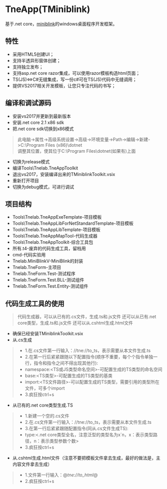 # TneApp(TMiniblink)
基于.net core，[miniblink](http://miniblink.net/)的windows桌面程序开发框架。
## 特性
* 采用HTML5创建UI；
* 支持半透异形窗体创建；
* 支持独立发布；
* 支持asp.net core razor集成，可以使用razor模板构造html页面；
* TS(JS)<=>C#无缝集成，写一份c#可在TS(JS)代码中无缝调用；
* 提供VS2017相关开发模板，让您只专注代码的书写；
## 编译和调试源码
* 安装vs2017并更新到最新版本
* 安装.net core 2.1 x86 sdk
* 把.net core sdk切换到x86模式
> 此电脑->属性->高级系统设置->高级->环境变量->Path->编辑->新建->C:\Program Files (x86)\dotnet\
> 调整其位置，使其位于C:\Program Files\dotnet\(如果有)上面
* 切换为release模式
* 编译Tools\Tnelab.TneAppToolkit
* 退出vs2017，安装编译出来的TMiniblinkToolkit.vsix
* 重新打开项目
* 切换为debug模式，可进行调试
## 项目结构
* Tools\Tnelab.TneAppExeTemplate-项目模板
* Tools\Tnelab.TneAppLibForNetStandardTemplate-项目模板
* Tools\Tnelab.TneAppLibTemplate-项目模板
* Tools\Tnelab.TneAppMapTool-代码生成器
* Tools\Tnelab.TneAppToolkit-综合工具包
* 所有.t4-废弃的代码生成工具，留档用
* cmd-代码实验用
* Tnelab.MiniBlinkV-MiniBlink的封装
* Tnelab.TneForm-主项目
* Tnelab.TneForm.Test-测试程序
* Tnelab.TneForm.Test.BLL-测试组件
* Tnelab.TneForm.Test.Entity-测试组件
## 代码生成工具的使用
> 代码生成器，可以从已有的.cs文件，生成.ts和.js文件
> 还可以从已有.net core类型，生成.ts和.js文件
> 还可以从.cshtml生成.html文件
* 确保已经安装TMiniblinkToolkit.vsix
* 从.cs生成
> * 1.在.cs文件第一行输入：//tne://to_ts，表示需要从本文件生成.ts
> * 2.在第一行后紧紧跟随以下配置指令(顺序不重要，每个个指令单独一行，指令和指令之间不得出现其他行):
> * namespace:<TS或JS类型命名空间>-可配置生成的TS类型的命名空间
> * base:<TS类型>-可配置生成的TS类型的基类
> * import:<TS文件路径>-可以配置生成的TS类型，需要引用的类型所在文件，可多个import
> * 3.疯狂按ctrl+s
* 从已有的.net core类型生成.TS
> * 1.新建一个空的.cs文件
> * 2.在.cs文件第一行输入：//tne://to_ts，表示需要从本文件生成.ts
> * 3.在第一行后紧紧跟随配置指令(同从.cs文件生成TS):
> * type:<.net core类型全名，注意泛型的类型名为x`n，x：表示类型路径，n：表示类型参数个数>
> * 3.疯狂按ctrl+s
* 从.cshtml生成.html文件（注意不要把模板文件拿去生成，最好的做法是，主内容文件拿去生成）
> * 1.文件第一行输入：@*tne://to_html*@
> * 2.疯狂按ctrl+s

